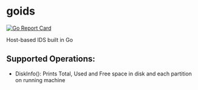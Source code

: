 # goids
[![Go Report Card](https://goreportcard.com/badge/github.com/obviyus/goids)](https://goreportcard.com/report/github.com/obviyus/goids)

Host-based IDS built in Go

## Supported Operations:
- DiskInfo():
  Prints Total, Used and Free space in disk and each partition on running machine 
